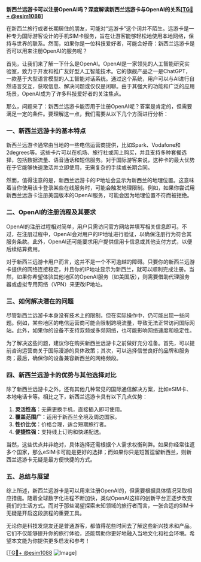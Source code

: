 **新西兰远游卡可以注册OpenAI吗？深度解读新西兰远游卡与OpenAI的关系[[TG💪+ @esim1088](https://t.me/s/esim1088)]**

在新西兰旅行或者长期居住的朋友，可能对“远游卡”这个词并不陌生。远游卡是一种专为国际游客设计的手机SIM卡服务，旨在让游客能够轻松地使用本地网络，保持与世界的联系。然而，如果你是一位科技爱好者，可能会好奇：新西兰远游卡是否可以用来注册OpenAI的服务呢？

首先，让我们来了解一下什么是OpenAI。OpenAI是一家领先的人工智能研究实验室，致力于开发和推广友好型人工智能技术。它的旗舰产品之一是ChatGPT，一款基于大型语言模型的人工智能对话系统。通过这个系统，用户可以与AI进行自然语言交互，获取信息、解决问题或仅仅是闲聊。由于其强大的功能和广泛的应用场景，OpenAI成为了许多科技爱好者的关注焦点。

那么，问题来了：新西兰远游卡能否用于注册OpenAI呢？答案是肯定的，但需要满足一定的条件。要理解这一点，我们需要从以下几个方面进行分析：

### 一、新西兰远游卡的基本特点

新西兰远游卡通常由当地的一些电信运营商提供，比如Spark、Vodafone和2degrees等。这些卡片可以在机场、旅行社或网上购买，并且支持多种套餐选择，包括数据流量、语音通话和短信服务。对于国际游客来说，这种卡的最大优势在于它能够快速激活并立即使用，无需复杂的手续或长期合同。

然而，值得注意的是，新西兰远游卡的IP地址会显示为新西兰的地理位置。这意味着当你使用该卡登录某些在线服务时，可能会触发地理限制。例如，如果你尝试用新西兰远游卡注册美国版本的OpenAI服务，可能会因为地理位置不符而被拒绝。

### 二、OpenAI的注册流程及其要求

OpenAI的注册过程相对简单，用户只需访问官方网站并填写相关信息即可。不过，在注册过程中，OpenAI会对用户的IP地址进行验证，以确保注册行为符合其服务条款。此外，OpenAI还可能要求用户提供信用卡信息或其他支付方式，以便后续结算费用。

对于新西兰远游卡用户而言，这并不是一个不可逾越的障碍。只要你的新西兰远游卡提供的网络连接稳定，并且你的IP地址显示为新西兰，就可以顺利完成注册。当然，如果你希望体验其他地区的OpenAI服务（如美国版），则需要借助代理服务器或虚拟专用网络（VPN）来更改IP地址。

### 三、如何解决潜在的问题

尽管新西兰远游卡本身没有技术上的限制，但在实际操作中，仍可能出现一些问题。例如，某些地区的电信运营商可能会限制跨境流量，导致无法正常访问国际网站。此外，如果你的设备不支持双频或多频网络，也可能影响网络速度和稳定性。

为了解决这些问题，建议你在购买新西兰远游卡之前做好充分准备。首先，可以提前咨询运营商关于国际漫游的具体政策；其次，可以选择信誉良好的品牌和服务商；最后，确保你的设备兼容新西兰的网络频段。

### 四、新西兰远游卡的优势与其他选择对比

除了新西兰远游卡之外，还有其他几种常见的国际通信解决方案，比如eSIM卡、本地电话卡等。相比之下，新西兰远游卡具有以下几点优势：

1. **灵活性高**：无需更换手机，直接插入即可使用。
2. **覆盖范围广**：适用于新西兰全境及周边国家。
3. **性价比优**：价格合理，适合短期旅行者。
4. **便捷性强**：支持线上订购和快递配送。

当然，这些优点并非绝对，具体选择还需根据个人需求权衡利弊。如果你经常往返多个国家，那么eSIM卡可能是更好的选择；而如果你只是短暂逗留新西兰，则新西兰远游卡无疑是最方便快捷的方式。

### 五、总结与展望

综上所述，新西兰远游卡是可以用来注册OpenAI的，但需要根据具体情况采取相应措施。随着全球数字化进程不断加快，类似OpenAI这样的创新平台正逐步改变我们的生活方式。而对于那些渴望探索未知领域的旅行者而言，一张合适的SIM卡无疑是开启这段旅程的重要工具。

无论你是科技发烧友还是普通游客，都值得花些时间去了解这些新兴技术和产品。它们不仅能够提升你的旅行体验，还能帮助你更好地融入当地文化和社会环境。希望本文能为你提供更多启发和参考！

[[TG💪+ @esim1088](https://t.me/s/esim1088) ![Image](https://i.postimg.cc/4NQfJmqS/Snipaste-2025-05-13-00-14-12.png)]